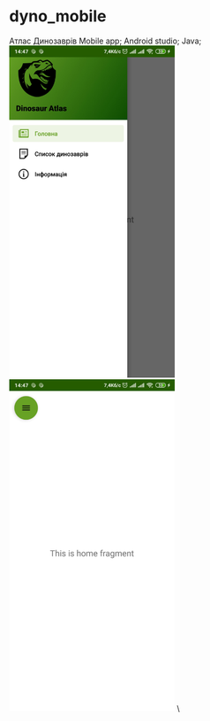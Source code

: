 # dyno_mobile
Атлас Динозаврів
Mobile app; Android studio; Java;    
<img src="https://github.com/nprblm/dyno_mobile/blob/main/screanshots/menu.jpg" height="600">
<img src="https://github.com/nprblm/dyno_mobile/blob/main/screanshots/fragment.jpg" height="600">
\
